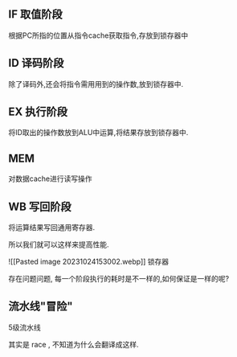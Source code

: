 
## IF 取值阶段

根据PC所指的位置从指令cache获取指令,存放到锁存器中

## ID 译码阶段

除了译码外,还会将指令需用用到的操作数,放到锁存器中.

## EX 执行阶段

将ID取出的操作数放到ALU中运算,将结果存放到锁存器中.

## MEM 

对数据cache进行读写操作

## WB 写回阶段

将运算结果写回通用寄存器. 


所以我们就可以这样来提高性能. 

![[Pasted image 20231024153002.webp]]
锁存器 

存在问题问题, 每一个阶段执行的耗时是不一样的,如何保证是一样的呢? 
## 流水线"冒险"
5级流水线

其实是 race , 不知道为什么会翻译成这样.


